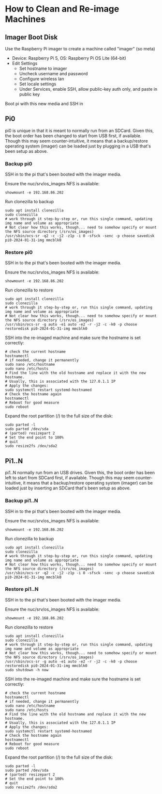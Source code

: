 # How to Clean and Re-image Machines

## Imager Boot Disk
Use the Raspberry Pi imager to create a machine called "imager" (so meta)
- Device: Raspberry Pi 5, OS: Raspberry Pi OS Lite (64-bit)
- Edit Settings
  - Set hostname to imager
  - Uncheck username and password
  - Configure wireless lan
  - Set locale settings
  - Under Services, enable SSH, allow public-key auth only, and paste in public key
 
Boot pi with this new media and SSH in


## Pi0
pi0 is unique in that it is meant to normally run from an SDCard. Given this, the boot order has been changed to start from USB first, if available. Though this may seem counter-intuitive, it means that a backup/restore operating system (imager) can be loaded just by plugging in a USB that's been setup as above.

### Backup pi0

SSH in to the pi that's been booted with the imager media.

Ensure the nuc/srv/os_images NFS is available:
```
showmount -e 192.168.86.202
```

Run clonezilla to backup
```
sudo apt install clonezilla
sudo clonezilla
# work through it step-by-step or, run this single command, updating img name and volume as appropriate
# Not clear how this works, though... need to somehow specify or mount the NFS source directory (/srv/os_images)
/usr/sbin/ocs-sr -q2 -c -j2 -z1p -i 0 -sfsck -senc -p choose savedisk pi0-2024-01-31-img mmcblk0
```

### Restore pi0
SSH in to the pi that's been booted with the imager media.

Ensure the nuc/srv/os_images NFS is available:
```
showmount -e 192.168.86.202
```

Run clonezilla to restore
```
sudo apt install clonezilla
sudo clonezilla
# work through it step-by-step or, run this single command, updating img name and volume as appropriate
# Not clear how this works, though... need to somehow specify or mount the NFS source directory (/srv/os_images)
/usr/sbin/ocs-sr -g auto -e1 auto -e2 -r -j2 -c -k0 -p choose restoredisk pi0-2024-01-31-img mmcblk0
```
SSH into the re-imaged machine and make sure the hostname is set correctly:
```
# check the current hostname
hostnamectl
# if needed, change it permanently
sudo nano /etc/hostname
sudo nano /etc/hosts
# Find the line with the old hostname and replace it with the new hostname.
# Usually, this is associated with the 127.0.1.1 IP
# Apply the changes:
sudo systemctl restart systemd-hostnamed
# Check the hostname again
hostnamectl
# Reboot for good measure
sudo reboot
```
Expand the root partition (/) to the full size of the disk:
```
sudo parted -l
sudo parted /dev/sda
# (parted) resizepart 2
# Set the end point to 100%
# quit
sudo resize2fs /dev/sda2
```


## Pi1..N
pi1..N normally run from an USB drives. Given this, the boot order has been left to start from SDCard first, if available. Though this may seem counter-intuitive, it means that a backup/restore operating system (imager) can be loaded just by inserting an SDCard that's been setup as above.

### Backup pi1..N

SSH in to the pi that's been booted with the imager media.

Ensure the nuc/srv/os_images NFS is available:
```
showmount -e 192.168.86.202
```

Run clonezilla to backup
```
sudo apt install clonezilla
sudo clonezilla
# work through it step-by-step or, run this single command, updating img name and volume as appropriate
# Not clear how this works, though... need to somehow specify or mount the NFS source directory (/srv/os_images)
/usr/sbin/ocs-sr -q2 -c -j2 -z1p -i 0 -sfsck -senc -p choose savedisk pi0-2024-01-31-img mmcblk0
```

### Restore pi1..N
SSH in to the pi that's been booted with the imager media.

Ensure the nuc/srv/os_images NFS is available:
```
showmount -e 192.168.86.202
```

Run clonezilla to restore
```
sudo apt install clonezilla
sudo clonezilla
# work through it step-by-step or, run this single command, updating img name and volume as appropriate
# Not clear how this works, though... need to somehow specify or mount the NFS source directory (/srv/os_images)
/usr/sbin/ocs-sr -g auto -e1 auto -e2 -r -j2 -c -k0 -p choose restoredisk pi0-2024-01-31-img mmcblk0
sudo shutdown -h now
```

SSH into the re-imaged machine and make sure the hostname is set correctly:
```
# check the current hostname
hostnamectl
# if needed, change it permanently
sudo nano /etc/hostname
sudo nano /etc/hosts
# Find the line with the old hostname and replace it with the new hostname.
# Usually, this is associated with the 127.0.1.1 IP
# Apply the changes:
sudo systemctl restart systemd-hostnamed
# Check the hostname again
hostnamectl
# Reboot for good measure
sudo reboot
```
Expand the root partition (/) to the full size of the disk:
```
sudo parted -l
sudo parted /dev/sda
# (parted) resizepart 2
# Set the end point to 100%
# quit
sudo resize2fs /dev/sda2
```

